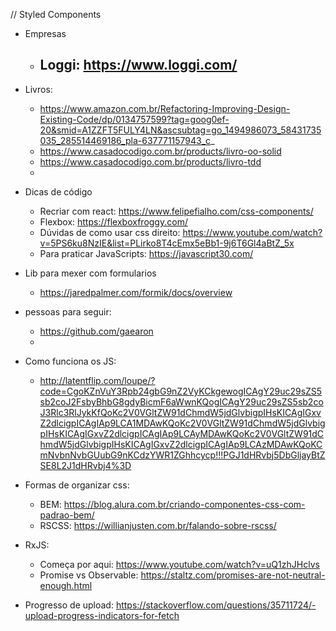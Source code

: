 // Styled Components

- Empresas 
    - Loggi: https://www.loggi.com/
        - 

- Livros:
    - https://www.amazon.com.br/Refactoring-Improving-Design-Existing-Code/dp/0134757599?tag=goog0ef-20&smid=A1ZZFT5FULY4LN&ascsubtag=go_1494986073_58431735035_285514469186_pla-637771157943_c_
    - https://www.casadocodigo.com.br/products/livro-oo-solid
    - https://www.casadocodigo.com.br/products/livro-tdd
    - 

- Dicas de código
    - Recriar com react: https://www.felipefialho.com/css-components/
    - Flexbox: https://flexboxfroggy.com/
    - Dúvidas de como usar css direito: https://www.youtube.com/watch?v=5PS6ku8NzIE&list=PLirko8T4cEmx5eBb1-9j6T6Gl4aBtZ_5x
    - Para praticar JavaScripts: https://javascript30.com/

- Lib para mexer com formularios
    - https://jaredpalmer.com/formik/docs/overview

- pessoas para seguir:
    - https://github.com/gaearon
    - 


- Como funciona os JS:
    - http://latentflip.com/loupe/?code=CgoKZnVuY3Rpb24gbG9nZ2VyKCkgewogICAgY29uc29sZS5sb2coJ2FsbyBhbG8gdyBicmF6aWwnKQogICAgY29uc29sZS5sb2coJ3Rlc3RlJykKfQoKc2V0VGltZW91dChmdW5jdGlvbigpIHsKICAgIGxvZ2dlcigpICAgIAp9LCA1MDAwKQoKc2V0VGltZW91dChmdW5jdGlvbigpIHsKICAgIGxvZ2dlcigpICAgIAp9LCAyMDAwKQoKc2V0VGltZW91dChmdW5jdGlvbigpIHsKICAgIGxvZ2dlcigpICAgIAp9LCAzMDAwKQoKCmNvbnNvbGUubG9nKCdzYWR1ZGhhcycp!!!PGJ1dHRvbj5DbGljayBtZSE8L2J1dHRvbj4%3D


- Formas de organizar css:
    - BEM: https://blog.alura.com.br/criando-componentes-css-com-padrao-bem/
    - RSCSS: https://willianjusten.com.br/falando-sobre-rscss/

- RxJS: 
    - Começa por aqui: https://www.youtube.com/watch?v=uQ1zhJHclvs
    - Promise vs Observable: https://staltz.com/promises-are-not-neutral-enough.html

- Progresso de upload: https://stackoverflow.com/questions/35711724/-upload-progress-indicators-for-fetch
